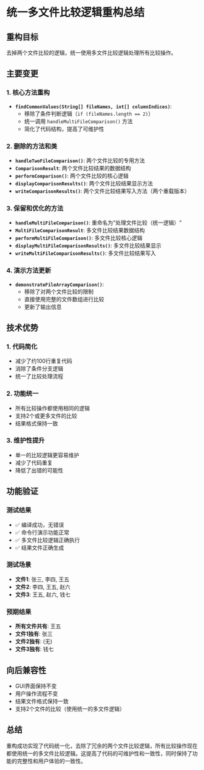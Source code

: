 # 统一多文件比较逻辑重构总结

## 重构目标
去掉两个文件比较的逻辑，统一使用多文件比较逻辑处理所有比较操作。

## 主要变更

### 1. 核心方法重构
- **`findCommonValues(String[] fileNames, int[] columnIndices)`**: 
  - 移除了条件判断逻辑（`if (fileNames.length == 2)`）
  - 统一调用 `handleMultiFileComparison()` 方法
  - 简化了代码结构，提高了可维护性

### 2. 删除的方法和类
- **`handleTwoFileComparison()`**: 两个文件比较的专用方法
- **`ComparisonResult`**: 两个文件比较结果的数据结构
- **`performComparison()`**: 两个文件比较的核心逻辑
- **`displayComparisonResults()`**: 两个文件比较结果显示方法
- **`writeComparisonResults()`**: 两个文件比较结果写入方法（两个重载版本）

### 3. 保留和优化的方法
- **`handleMultiFileComparison()`**: 重命名为"处理文件比较（统一逻辑）"
- **`MultiFileComparisonResult`**: 多文件比较结果数据结构
- **`performMultiFileComparison()`**: 多文件比较核心逻辑
- **`displayMultiFileComparisonResults()`**: 多文件比较结果显示
- **`writeMultiFileComparisonResults()`**: 多文件比较结果写入

### 4. 演示方法更新
- **`demonstrateFileArrayComparison()`**: 
  - 移除了对两个文件比较的限制
  - 直接使用完整的文件数组进行比较
  - 更新了输出信息

## 技术优势

### 1. 代码简化
- 减少了约100行重复代码
- 消除了条件分支逻辑
- 统一了比较处理流程

### 2. 功能统一
- 所有比较操作都使用相同的逻辑
- 支持2个或更多文件的比较
- 结果格式保持一致

### 3. 维护性提升
- 单一的比较逻辑更容易维护
- 减少了代码重复
- 降低了出错的可能性

## 功能验证

### 测试结果
- ✅ 编译成功，无错误
- ✅ 命令行演示功能正常
- ✅ 多文件比较逻辑正确执行
- ✅ 结果文件正确生成

### 测试场景
- **文件1**: 张三, 李四, 王五
- **文件2**: 李四, 王五, 赵六  
- **文件3**: 王五, 赵六, 钱七

### 预期结果
- **所有文件共有**: 王五
- **文件1独有**: 张三
- **文件2独有**: (无)
- **文件3独有**: 钱七

## 向后兼容性
- GUI界面保持不变
- 用户操作流程不变
- 结果文件格式保持一致
- 支持2个文件的比较（使用统一的多文件逻辑）

## 总结
重构成功实现了代码统一化，去除了冗余的两个文件比较逻辑，所有比较操作现在都使用统一的多文件比较逻辑。这提高了代码的可维护性和一致性，同时保持了功能的完整性和用户体验的一致性。 